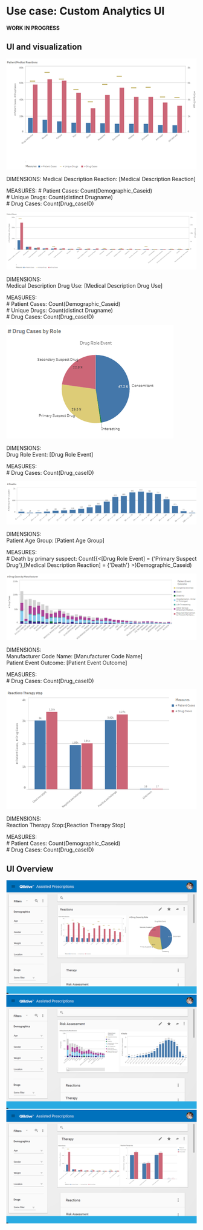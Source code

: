 # Use case: Custom Analytics UI

**WORK IN PROGRESS**

## UI and visualization

![Viz one](./1.png)

DIMENSIONS: 
Medical Description Reaction: [Medical Description Reaction]  
  
MEASURES:
\# Patient Cases: Count(Demographic_Caseid)  
\# Unique Drugs: Count(distinct Drugname)  
\# Drug Cases: Count(Drug_caseID)  

![Viz two](./2.png)

DIMENSIONS:  
Medical Description Drug Use: [Medical Description Drug Use]  
  
MEASURES:  
\# Patient Cases: Count(Demographic_Caseid)  
\# Unique Drugs: Count(distinct Drugname)  
\# Drug Cases: Count(Drug_caseID)    
  
![Viz three](./3.png)

DIMENSIONS:  
Drug Role Event: [Drug Role Event]  
  
MEASURES:  
\# Drug Cases: Count(Drug_caseID)

![Viz four](./4.png)

DIMENSIONS:  
Patient Age Group: [Patient Age Group]  
  
MEASURES:  
\# Death by primary suspect: Count({<[Drug Role Event] = {'Primary Suspect Drug'},[Medical Description Reaction] = {'Death'} >}Demographic_Caseid)  

![Viz five](./5.png)

DIMENSIONS:  
Manufacturer Code Name: [Manufacturer Code Name]  
Patient Event Outcome: [Patient Event Outcome]    
  
MEASURES:  
\# Drug Cases: Count(Drug_caseID)

![Viz six](./6.png)

DIMENSIONS:  
Reaction Therapy Stop:[Reaction Therapy Stop]  
  
MEASURES:  
\# Patient Cases: Count(Demographic_Caseid)  
\# Drug Cases: Count(Drug_caseID)  

## UI Overview

![UI one](./7.png)
![UI two](./8.png)
![UI three](./9.png)